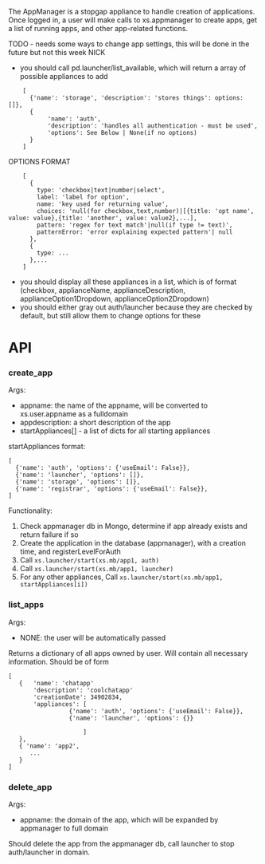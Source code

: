 The AppManager is a stopgap appliance to handle creation of applications.
Once logged in, a user will make calls to xs.appmanager to create apps, get a list of running apps, and other app-related functions.

TODO - needs some ways to change app settings, this will be done in the future but not this week
NICK  
- you should call pd.launcher/list_available, which will return a array of possible appliances to add  
  
```
    [
      {'name': 'storage', 'description': 'stores things': options: []},
      {
           'name': 'auth', 
           'description': 'handles all authentication - must be used', 
           'options': See Below | None(if no options) 
      }
    ]
```
OPTIONS FORMAT
```
    [
      {
        type: 'checkbox|text|number|select',
        label: 'label for option',
        name: 'key used for returning value',
        choices: 'null(for checkbox,text,number)|[{title: 'opt name', value: value},{title: 'another', value: value2},...],
        pattern: 'regex for text match'|null(if type != text)',
        patternError: 'error explaining expected pattern'| null
      },
      {
        type: ...
      },...
    ]
```
- you should display all these appliances in a list, which is of format (checkbox, applianceName, applianceDescription, applianceOption1Dropdown, applianceOption2Dropdown)
- you should either gray out auth/launcher because they are checked by default, but still allow them to change options for these


# API

### create_app
Args:  
* appname: the name of the appname, will be converted to xs.user.appname as a fulldomain
* appdescription: a short description of the app
* startAppliances[] - a list of dicts for all starting appliances



startAppliances format:  

    [
      {'name': 'auth', 'options': {'useEmail': False}},
      {'name': 'launcher', 'options': []},
      {'name': 'storage', 'options': []},
      {'name': 'registrar', 'options': {'useEmail': False}},
    ]


Functionality:  
1. Check appmanager db in Mongo, determine if app already exists and return failure if so  
2. Create the application in the database (appmanager), with a creation time, and registerLevelForAuth  
3. Call `xs.launcher/start(xs.mb/app1, auth)`  
4. Call `xs.launcher/start(xs.mb/app1, launcher)`
5. For any other appliances, Call `xs.launcher/start(xs.mb/app1, startAppliances[i])` 



### list_apps
Args:  
* NONE: the user will be automatically passed

Returns a dictionary of all apps owned by user. Will contain all necessary information.
Should be of form 

    [
       {   'name': 'chatapp'
           'description': 'coolchatapp'
           'creationDate': 34902834,
           'appliances': [
                     {'name': 'auth', 'options': {'useEmail': False}},
                     {'name': 'launcher', 'options': {}}

                         ]
       },
       { 'name': 'app2',
          ...
       }
    ]

### delete_app
Args:  
* appname: the domain of the app, which will be expanded by appmanager to full domain

Should delete the app from the appmanager db, call launcher to stop auth/launcher in domain.